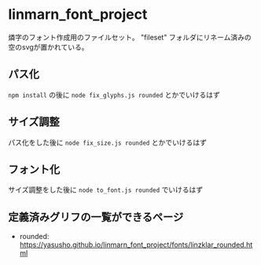 # linmarn_font_project
燐字のフォント作成用のファイルセット。
"fileset" フォルダにリネーム済みの空のsvgが置かれている。

## パス化
`npm install` の後に `node fix_glyphs.js rounded` とかでいけるはず

## サイズ調整
パス化をした後に `node fix_size.js rounded` とかでいけるはず

## フォント化
サイズ調整をした後に `node to_font.js rounded` でいけるはず

## 定義済みグリフの一覧ができるページ
- rounded: https://yasusho.github.io/linmarn_font_project/fonts/linzklar_rounded.html
